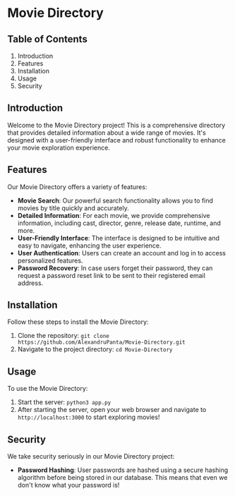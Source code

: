 # Movie Directory

## Table of Contents
1. Introduction
2. Features
3. Installation
4. Usage
5. Security

## Introduction
Welcome to the Movie Directory project! This is a comprehensive directory that provides detailed information about a wide range of movies. It's designed with a user-friendly interface and robust functionality to enhance your movie exploration experience.

## Features
Our Movie Directory offers a variety of features:

- **Movie Search**: Our powerful search functionality allows you to find movies by title quickly and accurately.
- **Detailed Information**: For each movie, we provide comprehensive information, including cast, director, genre, release date, runtime, and more.
- **User-Friendly Interface**: The interface is designed to be intuitive and easy to navigate, enhancing the user experience.
- **User Authentication**: Users can create an account and log in to access personalized features.
- **Password Recovery**: In case users forget their password, they can request a password reset link to be sent to their registered email address.

## Installation
Follow these steps to install the Movie Directory:

1. Clone the repository: `git clone https://github.com/AlexandruPanta/Movie-Directory.git`
2. Navigate to the project directory: `cd Movie-Directory`

## Usage
To use the Movie Directory:

1. Start the server: `python3 app.py`
2. After starting the server, open your web browser and navigate to `http://localhost:3000` to start exploring movies!

## Security
We take security seriously in our Movie Directory project:

- **Password Hashing**: User passwords are hashed using a secure hashing algorithm before being stored in our database. This means that even we don't know what your password is!

